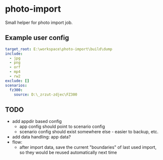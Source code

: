 # photo-import

Small helper for photo import job.

## Example user config

```yaml
target_root: E:\workspace\photo-import\build\dump
include:
  - jpg
  - png
  - orf
  - mp4
  - rw2
exclude: []
scenarios:
  fz300:
    source: D:\_zrzut-zdjec\FZ300
```

## TODO

- add appdir based config
  - app config should point to scenario config
  - scenario config should exist somewhere else - easier to backup, etc.
- add data handling: app data?
- flow:
  - after import data, save the current "boundaries" of last used import, so they would be reused automatically next time